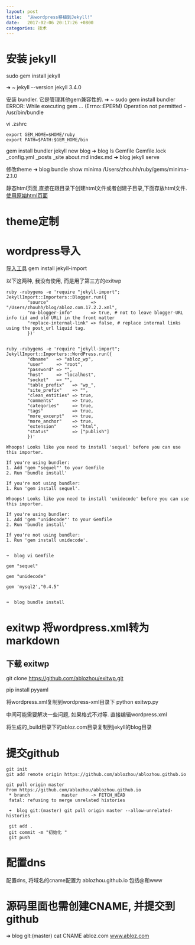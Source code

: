 ```yaml
---
layout: post
title:  "从wordpress移植到Jekyll!"
date:   2017-02-06 20:17:26 +0800
categories: 技术 
---
```


# 安装 jekyll
sudo gem install jekyll

➜  ~ jekyll --version
jekyll 3.4.0

安装 bundler. 它是管理其他gem兼容性的.
➜  ~ sudo gem install bundler
ERROR:  While executing gem ... (Errno::EPERM)
    Operation not permitted - /usr/bin/bundle

vi .zshrc

    export GEM_HOME=$HOME/ruby
    export PATH=$PATH:$GEM_HOME/bin


gem install bundler
jekyll new blog
➜  blog ls
Gemfile      Gemfile.lock _config.yml  _posts       _site        about.md     index.md
➜  blog jekyll serve

修改theme
➜  blog bundle show minima
/Users/zhouhh/ruby/gems/minima-2.1.0

静态html页面,直接在跟目录下创建html文件或者创建子目录,下面存放html文件.
[使用原始html页面](http://jekyllrb.com/docs/pages/)

# theme定制

# wordpress导入
[导入工具](http://import.jekyllrb.com/docs/usage/)
gem install jekyll-import

以下这两种, 我没有使用, 而是用了第三方的exitwp
```
ruby -rubygems -e 'require "jekyll-import";
JekyllImport::Importers::Blogger.run({
        "source"                => "/Users/zhouhh/blog/abloz.com.17.2.2.xml",
        "no-blogger-info"       => true, # not to leave blogger-URL info (id and old URL) in the front matter
        "replace-internal-link" => false, # replace internal links using the post_url liquid tag.
        })'


ruby -rubygems -e 'require "jekyll-import";
JekyllImport::Importers::WordPress.run({
        "dbname"   => "abloz_wp",
        "user"     => "root",
        "password" => "",
        "host"     => "localhost",
        "socket"   => "",
        "table_prefix"   => "wp_",
        "site_prefix"    => "",
        "clean_entities" => true,
        "comments"       => true,
        "categories"     => true,
        "tags"           => true,
        "more_excerpt"   => true,
        "more_anchor"    => true,
        "extension"      => "html",
        "status"         => ["publish"]
        })'

Whoops! Looks like you need to install 'sequel' before you can use this importer.

If you're using bundler:
1. Add 'gem "sequel"' to your Gemfile
2. Run 'bundle install'

If you're not using bundler:
1. Run 'gem install sequel'.

Whoops! Looks like you need to install 'unidecode' before you can use this importer.

If you're using bundler:
1. Add 'gem "unidecode"' to your Gemfile
2. Run 'bundle install'

If you're not using bundler:
1. Run 'gem install unidecode'.
```

                                                                                                                                                ➜  blog vi Gemfile
                                                                                                                                                gem "sequel"
                                                                                                                                                gem "unidecode"
                                                                                                                                                gem 'mysql2',"0.4.5"

                                                                                                                                                ➜  blog bundle install

# exitwp 将wordpress.xml转为markdown

## 下载 exitwp
git clone https://github.com/ablozhou/exitwp.git

 pip install pyyaml

 将wordpress.xml复制到wordpress-xml目录下
 python exitwp.py

 中间可能需要解决一些问题, 如果格式不对等. 直接编辑wordpress.xml

 将生成的_build目录下的abloz.com目录复制到jekyll的blog目录

# 提交github
```
git init
git add remote origin https://github.com/ablozhou/ablozhou.github.io

git pull origin master
From https://github.com/ablozhou/ablozhou.github.io
 * branch            master     -> FETCH_HEAD
 fatal: refusing to merge unrelated histories

 ➜  blog git:(master) git pull origin master --allow-unrelated-histories

 git add .
 git commit -m "初始化 "
 git push
```

# 配置dns
配置dns, 将域名的cname配置为
ablozhou.github.io
包括@和www

# 源码里面也需创建CNAME, 并提交到github
➜  blog git:(master) cat CNAME
abloz.com
www.abloz.com


